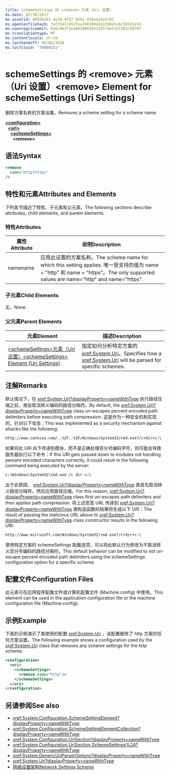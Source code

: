```yaml
---
title: schemeSettings 的 <remove> 元素（Uri 设置）
ms.date: 03/30/2017
ms.assetid: 4095ba51-de20-4f87-b562-018abe422c91
ms.openlocfilehash: faf254174527ea74638442a139841eb2365d1e5d
ms.sourcegitcommit: b16c00371ea06398859ecd157defc81301c9070f
ms.translationtype: MT
ms.contentlocale: zh-CN
ms.lasthandoff: 06/06/2020
ms.locfileid: "74089151"
---
```

# <a name="remove-element-for-schemesettings-uri-settings"></a><span data-ttu-id="db367-102">schemeSettings 的 \<remove> 元素（Uri 设置）</span><span class="sxs-lookup"><span data-stu-id="db367-102">\<remove> Element for schemeSettings (Uri Settings)</span></span>
<span data-ttu-id="db367-103">删除方案名称的方案设置。</span><span class="sxs-lookup"><span data-stu-id="db367-103">Removes a scheme setting for a scheme name.</span></span>  

[**\<configuration>**](../configuration-element.md)\
&nbsp;&nbsp;[**\<uri>**](uri-element-uri-settings.md)\
&nbsp;&nbsp;&nbsp;&nbsp;[**\<schemeSettings>**](schemesettings-element-uri-settings.md)\
&nbsp;&nbsp;&nbsp;&nbsp;&nbsp;&nbsp;**\<remove>**

## <a name="syntax"></a><span data-ttu-id="db367-104">语法</span><span class="sxs-lookup"><span data-stu-id="db367-104">Syntax</span></span>  
  
```xml  
<remove
  name="http|https"
/>
```  
  
## <a name="attributes-and-elements"></a><span data-ttu-id="db367-105">特性和元素</span><span class="sxs-lookup"><span data-stu-id="db367-105">Attributes and Elements</span></span>  
 <span data-ttu-id="db367-106">下列各节描述了特性、子元素和父元素。</span><span class="sxs-lookup"><span data-stu-id="db367-106">The following sections describe attributes, child elements, and parent elements.</span></span>  
  
### <a name="attributes"></a><span data-ttu-id="db367-107">特性</span><span class="sxs-lookup"><span data-stu-id="db367-107">Attributes</span></span>  
  
|<span data-ttu-id="db367-108">属性</span><span class="sxs-lookup"><span data-stu-id="db367-108">Attribute</span></span>|<span data-ttu-id="db367-109">说明</span><span class="sxs-lookup"><span data-stu-id="db367-109">Description</span></span>|  
|---------------|-----------------|  
|<span data-ttu-id="db367-110">name</span><span class="sxs-lookup"><span data-stu-id="db367-110">name</span></span>|<span data-ttu-id="db367-111">应用此设置的方案名称。</span><span class="sxs-lookup"><span data-stu-id="db367-111">The scheme name for which this setting applies.</span></span> <span data-ttu-id="db367-112">唯一受支持的值为 name = "http" 和 name = "https"。</span><span class="sxs-lookup"><span data-stu-id="db367-112">The only supported values are name="http" and name="https".</span></span>|  
  
### <a name="child-elements"></a><span data-ttu-id="db367-113">子元素</span><span class="sxs-lookup"><span data-stu-id="db367-113">Child Elements</span></span>  
 <span data-ttu-id="db367-114">无。</span><span class="sxs-lookup"><span data-stu-id="db367-114">None.</span></span>  
  
### <a name="parent-elements"></a><span data-ttu-id="db367-115">父元素</span><span class="sxs-lookup"><span data-stu-id="db367-115">Parent Elements</span></span>  
  
|<span data-ttu-id="db367-116">元素</span><span class="sxs-lookup"><span data-stu-id="db367-116">Element</span></span>|<span data-ttu-id="db367-117">描述</span><span class="sxs-lookup"><span data-stu-id="db367-117">Description</span></span>|  
|-------------|-----------------|  
|[<span data-ttu-id="db367-118">\<schemeSettings>元素（Uri 设置）</span><span class="sxs-lookup"><span data-stu-id="db367-118">\<schemeSettings> Element (Uri Settings)</span></span>](schemesettings-element-uri-settings.md)|<span data-ttu-id="db367-119">指定如何分析特定方案的 <xref:System.Uri>。</span><span class="sxs-lookup"><span data-stu-id="db367-119">Specifies how a <xref:System.Uri> will be parsed for specific schemes.</span></span>|  
  
## <a name="remarks"></a><span data-ttu-id="db367-120">注解</span><span class="sxs-lookup"><span data-stu-id="db367-120">Remarks</span></span>  
 <span data-ttu-id="db367-121">默认情况下，在 <xref:System.Uri?displayProperty=nameWithType> 执行路径压缩之前，类会取消转义编码的路径分隔符。</span><span class="sxs-lookup"><span data-stu-id="db367-121">By default, the <xref:System.Uri?displayProperty=nameWithType> class un-escapes percent encoded path delimiters before executing path compression.</span></span> <span data-ttu-id="db367-122">这是作为一种安全机制实现的，针对以下攻击：</span><span class="sxs-lookup"><span data-stu-id="db367-122">This was implemented as a security mechanism against attacks like the following:</span></span>  
  
 `http://www.contoso.com/..%2F..%2F/Windows/System32/cmd.exe?/c+dir+c:\`  
  
 <span data-ttu-id="db367-123">如果将此 URI 向下传递到模块，而不是正确处理百分号编码字符，则可能会导致服务器执行以下命令：</span><span class="sxs-lookup"><span data-stu-id="db367-123">If this URI gets passed down to modules not handling percent encoded characters correctly, it could result in the following command being executed by the server:</span></span>  
  
 `c:\Windows\System32\cmd.exe /c dir c:\`  
  
 <span data-ttu-id="db367-124">出于此原因， <xref:System.Uri?displayProperty=nameWithType> 类首先取消转义路径分隔符，然后应用路径压缩。</span><span class="sxs-lookup"><span data-stu-id="db367-124">For this reason, <xref:System.Uri?displayProperty=nameWithType> class first un-escapes path delimiters and then applies path compression.</span></span> <span data-ttu-id="db367-125">将上述恶意 URL 传递到 <xref:System.Uri?displayProperty=nameWithType> 类构造函数的结果将生成以下 URI：</span><span class="sxs-lookup"><span data-stu-id="db367-125">The result of passing the malicious URL above to <xref:System.Uri?displayProperty=nameWithType> class constructor results in the following URI:</span></span>  
  
 `http://www.microsoft.com/Windows/System32/cmd.exe?/c+dir+c:\`  
  
 <span data-ttu-id="db367-126">使用特定方案的 schemeSettings 配置选项，可以将此默认行为修改为不取消转义百分号编码的路径分隔符。</span><span class="sxs-lookup"><span data-stu-id="db367-126">This default behavior can be modified to not un-escape percent encoded path delimiters using the schemeSettings configuration option for a specific scheme.</span></span>  
  
## <a name="configuration-files"></a><span data-ttu-id="db367-127">配置文件</span><span class="sxs-lookup"><span data-stu-id="db367-127">Configuration Files</span></span>  
 <span data-ttu-id="db367-128">此元素可在应用程序配置文件或计算机配置文件 (Machine.config) 中使用。</span><span class="sxs-lookup"><span data-stu-id="db367-128">This element can be used in the application configuration file or the machine configuration file (Machine.config).</span></span>  
  
## <a name="example"></a><span data-ttu-id="db367-129">示例</span><span class="sxs-lookup"><span data-stu-id="db367-129">Example</span></span>  
 <span data-ttu-id="db367-130">下面的示例演示了类使用的配置 <xref:System.Uri> ，该配置删除了 http 方案的任何方案设置。</span><span class="sxs-lookup"><span data-stu-id="db367-130">The following example shows a configuration used by the <xref:System.Uri> class that removes any scheme settings for the http scheme.</span></span>  
  
```xml  
<configuration>  
  <uri>  
    <schemeSettings>  
      <remove name="http"/>  
    </schemeSettings>  
  </uri>  
</configuration>  
```  
  
## <a name="see-also"></a><span data-ttu-id="db367-131">另请参阅</span><span class="sxs-lookup"><span data-stu-id="db367-131">See also</span></span>

- <xref:System.Configuration.SchemeSettingElement?displayProperty=nameWithType>
- <xref:System.Configuration.SchemeSettingElementCollection?displayProperty=nameWithType>
- <xref:System.Configuration.UriSection?displayProperty=nameWithType>
- <xref:System.Configuration.UriSection.SchemeSettings%2A?displayProperty=nameWithType>
- <xref:System.GenericUriParserOptions?displayProperty=nameWithType>
- <xref:System.Uri?displayProperty=nameWithType>
- [<span data-ttu-id="db367-132">网络设置架构</span><span class="sxs-lookup"><span data-stu-id="db367-132">Network Settings Schema</span></span>](index.md)

